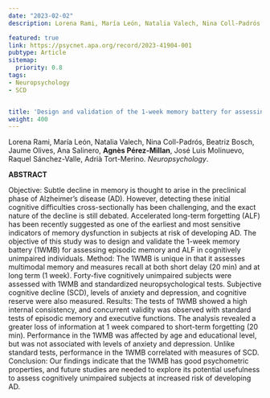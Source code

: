 ```yaml
---
date: "2023-02-02"
description: Lorena Rami, María León, Natalia Valech, Nina Coll-Padrós, Beatriz Bosch, Jaume Olives, Ana Salinero, Agnès Pérez-Millan, José Luis Molinuevo, Raquel Sánchez-Valle, Adrià Tort-Merino. 

featured: true
link: https://psycnet.apa.org/record/2023-41904-001
pubtype: Article
sitemap:
  priority: 0.8
tags:
- Neuropsychology
- SCD


title: 'Design and validation of the 1-week memory battery for assessing episodic memory and accelerated long-term forgetting in cognitively unimpaired subjects.'
weight: 400
---
```


Lorena Rami, María León, Natalia Valech, Nina Coll-Padrós, Beatriz Bosch, Jaume Olives, Ana Salinero, **Agnès Pérez-Millan**, José Luis Molinuevo, Raquel Sánchez-Valle, Adrià Tort-Merino. _Neuropsychology_.

**ABSTRACT**

Objective: Subtle decline in memory is thought to arise in the preclinical phase of Alzheimer’s disease (AD). However, detecting these initial cognitive difficulties cross-sectionally has been challenging, and the exact nature of the decline is still debated. Accelerated long-term forgetting (ALF) has been recently suggested as one of the earliest and most sensitive indicators of memory dysfunction in subjects at risk of developing AD. The objective of this study was to design and validate the 1-week memory battery (1WMB) for assessing episodic memory and ALF in cognitively unimpaired individuals. Method: The 1WMB is unique in that it assesses multimodal memory and measures recall at both short delay (20 min) and at long term (1 week). Forty-five cognitively unimpaired subjects were assessed with 1WMB and standardized neuropsychological tests. Subjective cognitive decline (SCD), levels of anxiety and depression, and cognitive reserve were also measured. Results: The tests of 1WMB showed a high internal consistency, and concurrent validity was observed with standard tests of episodic memory and executive functions. The analysis revealed a greater loss of information at 1 week compared to short-term forgetting (20 min). Performance in the 1WMB was affected by age and educational level, but was not associated with levels of anxiety and depression. Unlike standard tests, performance in the 1WMB correlated with measures of SCD. Conclusion: Our findings indicate that the 1WMB has good psychometric properties, and future studies are needed to explore its potential usefulness to assess cognitively unimpaired subjects at increased risk of developing AD.
